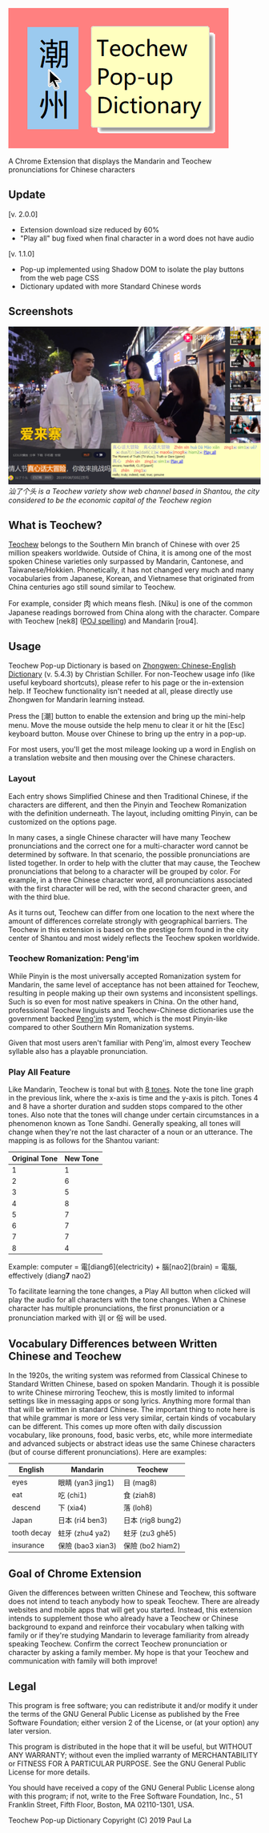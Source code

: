 ![# Teochew-Pop-up-Dictionary](teochew_popup_dict_tile.png)

A Chrome Extension that displays the Mandarin and Teochew pronunciations for Chinese characters

## Update

\[v. 2.0.0\]
- Extension download size reduced by 60%
- "Play all" bug fixed when final character in a word does not have audio

\[v. 1.1.0\]
- Pop-up implemented using Shadow DOM to isolate the play buttons from the web page CSS
- Dictionary updated with more Standard Chinese words

## Screenshots

![Image from 汕了个头, a Teochew web variety show channel based in Shantou](screenshots/shanlegetou.png)
*汕了个头 is a Teochew variety show web channel based in Shantou, the city  
considered to be the economic capital of the Teochew region*


## What is Teochew?

[Teochew](https://en.wikipedia.org/wiki/Teochew_dialect) belongs to the 
Southern Min branch of Chinese with over 25 million speakers worldwide. 
Outside of China, it is among one of the most spoken Chinese varieties only 
surpassed by Mandarin, Cantonese, and Taiwanese/Hokkien. Phonetically, it has 
not changed very much and many vocabularies from Japanese, Korean, and 
Vietnamese that originated from China centuries ago still sound similar to 
Teochew.

For example, consider 肉 which means flesh. \[Niku\] is one of the common 
Japanese readings borrowed from China along with the character. Compare with 
Teochew \[nek8\] \([POJ spelling](https://en.wikipedia.org/wiki/Pe̍h-ōe-jī)\) 
and Mandarin \[rou4\].

## Usage

Teochew Pop-up Dictionary is based on [Zhongwen: Chinese-English 
Dictionary](https://chrome.google.com/webstore/detail/zhongwen-chinese-english/kkmlkkjojmombglmlpbpapmhcaljjkde) 
(v. 5.4.3) by Christian Schiller. For non-Teochew usage info (like useful 
keyboard shortcuts), please refer to his page or the in-extension help. 
If Teochew functionality isn't needed at all, please directly use 
Zhongwen for Mandarin learning instead.

Press the \[潮\] button to enable the extension and bring up the mini-help menu. 
Move the mouse outside the help menu to clear it or hit the \[Esc\] keyboard button.
Mouse over Chinese to bring up the entry in a pop-up.

For most users, you'll get the most mileage looking up a word in English on a translation 
website and then mousing over the Chinese characters.

### Layout

Each entry shows Simplified Chinese and then Traditional Chinese, if the 
characters are different, and then the Pinyin and Teochew Romanization 
with the definition underneath. The layout, including omitting Pinyin, 
can be customized on the options page.

In many cases, a single Chinese character will have many Teochew pronunciations 
and the correct one for a multi-character word cannot be determined by software. 
In that scenario, the possible pronunciations are listed together. In order 
to help with the clutter that may cause, the Teochew pronunciations that belong 
to a character will be grouped by color. For example, in a three Chinese character 
word, all pronunciations associated with the first character will be red, with the 
second character green, and with the third blue.

As it turns out, Teochew can differ from one location to the next where 
the amount of differences correlate strongly with geographical barriers. 
The Teochew in this extension is based on the prestige form found in 
the city center of Shantou and most widely reflects the Teochew spoken 
worldwide.

### Teochew Romanization: Peng'im

While Pinyin is the most universally accepted Romanization system for 
Mandarin, the same level of acceptance has not been attained for Teochew, 
resulting in people making up their own systems and inconsistent spellings. 
Such is so even for most native speakers in China. On the other hand, 
professional Teochew linguists and Teochew-Chinese dictionaries use the 
government backed [Peng'im](https://en.wikipedia.org/wiki/Peng%27im) system, 
which is the most Pinyin-like compared to other Southern Min Romanization 
systems.

Given that most users aren't familiar with Peng'im, almost every Teochew syllable 
also has a playable pronunciation. 

### Play All Feature

Like Mandarin, Teochew is tonal but with 
[8 tones](https://www.teochewdialect.net/tone.php?code=en). Note the tone 
line graph in the previous link, where the x-axis is time and the y-axis is 
pitch. Tones 4 and 8 have a shorter duration and sudden stops compared to 
the other tones. Also note that the tones will change under certain circumstances 
in a phenomenon known as Tone Sandhi. Generally speaking, all tones will change 
when they're not the last character of a noun or an utterance. The mapping 
is as follows for the Shantou variant:

Original Tone | New Tone
------------- | --------
1 | 1
2 | 6
3 | 5
4 | 8
5 | 7
6 | 7
7 | 7
8 | 4

Example: computer = 電\[diang6\](electricity) + 腦\[nao2\](brain) = 電腦, effectively (diang**7** nao2)

To facilitate learning the tone changes, a Play All button when clicked will 
play the audio for all characters with the tone changes. When a Chinese 
character has multiple pronunciations, the first pronunciation or a pronunciation 
marked with 训 or 俗 will be used.

## Vocabulary Differences between Written Chinese and Teochew

In the 1920s, the writing system was reformed from Classical Chinese to Standard 
Written Chinese, based on spoken Mandarin. Though it is possible to write Chinese 
mirroring Teochew, this is mostly limited to informal settings like in 
messaging apps or song lyrics. Anything more formal than that will be written in 
standard Chinese. The important thing to note here is that while grammar is more or 
less very similar, certain kinds of vocabulary can be different. This comes up more 
often with daily discussion vocabulary, like pronouns, food, basic verbs, etc, while 
more intermediate and advanced subjects or abstract ideas use the same Chinese 
characters (but of course different pronunciations). Here are examples:

English | Mandarin | Teochew
------- | -------- | -------
eyes | 眼睛 (yan3 jing1) | 目 (mag8)
eat | 吃 (chi1) | 食 (ziah8)
descend | 下 (xia4) | 落 (loh8)
Japan | 日本 (ri4 ben3) | 日本 (rig8 bung2)
tooth decay | 蛀牙 (zhu4 ya2) | 蛀牙 (zu3 ghê5)
insurance | 保險 (bao3 xian3) | 保險 (bo2 hiam2)

## Goal of Chrome Extension

Given the differences between written Chinese and Teochew, this software 
does not intend to teach anybody how to speak Teochew. There are already 
websites and mobile apps that will get you started. Instead, this extension 
intends to supplement those who already have a Teochew or Chinese background 
to expand and reinforce their vocabulary when talking with family or if 
they're studying Mandarin to leverage familiarity from already speaking 
Teochew. Confirm the correct Teochew pronunciation or character by asking a 
family member. My hope is that your Teochew and communication with family 
will both improve!

## Legal

This program is free software; you can redistribute it and/or
modify it under the terms of the GNU General Public License
as published by the Free Software Foundation; either version 2
of the License, or (at your option) any later version.

This program is distributed in the hope that it will be useful,
but WITHOUT ANY WARRANTY; without even the implied warranty of
MERCHANTABILITY or FITNESS FOR A PARTICULAR PURPOSE.  See the
GNU General Public License for more details.

You should have received a copy of the GNU General Public License
along with this program; if not, write to the Free Software
Foundation, Inc., 51 Franklin Street, Fifth Floor, Boston, MA  02110-1301, USA.

Teochew Pop-up Dictionary
Copyright (C) 2019 Paul La
